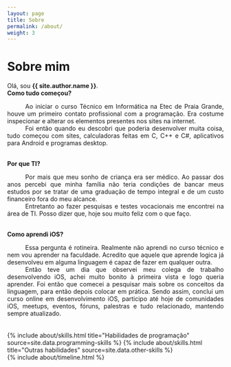```yaml
---
layout: page
title: Sobre
permalink: /about/
weight: 3
---
```


# **Sobre mim**

Olá, sou **{{ site.author.name }}**.<br>
**Como tudo começou?** 
<div align="justify" style="text-indent:3em">
Ao iniciar o curso Técnico em Informática na Etec de Praia Grande, houve um primeiro contato profissional com a programação. Era costume inspecionar e alterar os elementos presentes nos sites na internet. 
</div>
<div align="justify" style="text-indent:3em">
Foi então quando eu descobri que poderia desenvolver muita coisa,
tudo começou com sites, calculadoras feitas em C, C++ e C#, aplicativos para Android e programas desktop.
</div>
<br>

**Por que TI?** 
<div align="justify" style="text-indent:3em">
Por mais que meu sonho de criança era ser médico. Ao passar dos anos percebi que minha família não teria condições de bancar meus estudos por se tratar de uma graduação de tempo integral e de um custo financeiro fora do meu alcance. 
</div>
<div align="justify" style="text-indent:3em">
Entretanto ao fazer pesquisas e testes vocacionais me encontrei na área de TI. Posso dizer que, hoje sou muito feliz com o que faço.
</div>
<br>

**Como aprendi iOS?** 
<div align="justify" style="text-indent:3em">
Essa pergunta é rotineira. Realmente não aprendi no curso técnico e nem vou aprender na faculdade. Acredito que aquele que aprende logica já desenvolveu em alguma linguagem é capaz de fazer em qualquer outra. 
</div>
<div align="justify" style="text-indent:3em">
Então teve um dia que observei meu colega de trabalho desenvolvendo iOS, achei muito bonito à primeira vista e logo queria aprender. Foi então que comecei a pesquisar mais sobre os conceitos da linguagem, para então depois colocar em prática. Sendo assim, conclui um curso online em desenvolvimento iOS, participo até hoje de comunidades iOS, meetups, eventos, fóruns, palestras e tudo relacionado, mantendo sempre atualizado.
</div>
<br> <br>

<div class="row">
{% include about/skills.html title="Habilidades de programação" source=site.data.programming-skills %}
{% include about/skills.html title="Outras habilidades" source=site.data.other-skills %}
</div>

<div class="row">
{% include about/timeline.html %}
</div>
